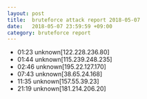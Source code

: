 ```yaml
---
layout: post
title:  bruteforce attack report 2018-05-07
date:   2018-05-07 23:59:59 +09:00
category: bruteforce report
---
```


* 01:23 unknown[122.228.236.80]
* 01:44 unknown[115.239.248.235]
* 02:46 unknown[195.22.127.170]
* 07:43 unknown[38.65.24.168]
* 11:35 unknown[157.55.39.23]
* 21:19 unknown[181.214.206.20]
